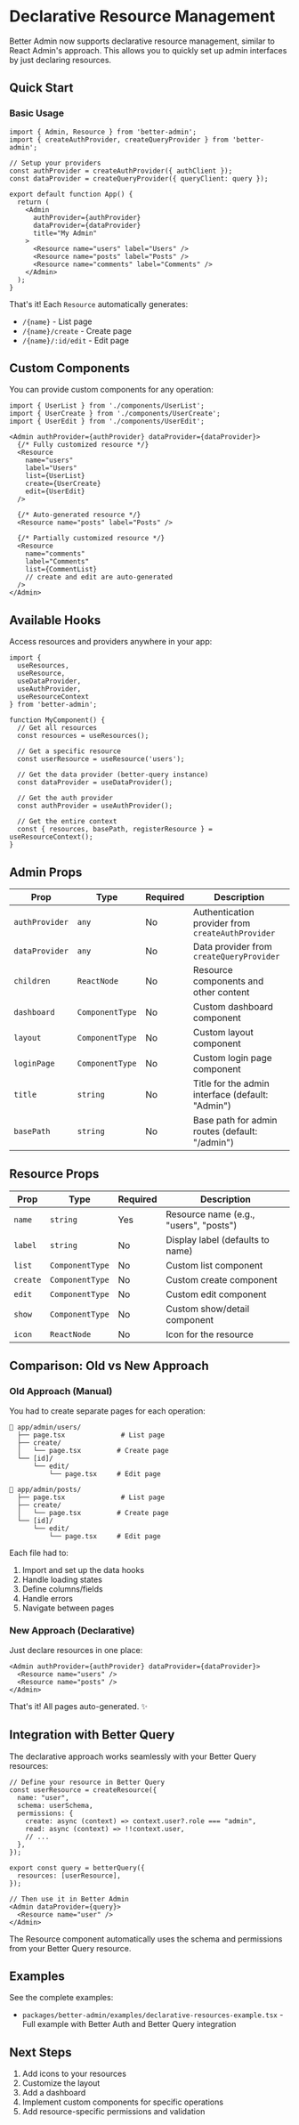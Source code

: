 # Declarative Resource Management

Better Admin now supports declarative resource management, similar to React Admin's approach. This allows you to quickly set up admin interfaces by just declaring resources.

## Quick Start

### Basic Usage

```tsx
import { Admin, Resource } from 'better-admin';
import { createAuthProvider, createQueryProvider } from 'better-admin';

// Setup your providers
const authProvider = createAuthProvider({ authClient });
const dataProvider = createQueryProvider({ queryClient: query });

export default function App() {
  return (
    <Admin
      authProvider={authProvider}
      dataProvider={dataProvider}
      title="My Admin"
    >
      <Resource name="users" label="Users" />
      <Resource name="posts" label="Posts" />
      <Resource name="comments" label="Comments" />
    </Admin>
  );
}
```

That's it! Each `Resource` automatically generates:
- `/{name}` - List page
- `/{name}/create` - Create page  
- `/{name}/:id/edit` - Edit page

## Custom Components

You can provide custom components for any operation:

```tsx
import { UserList } from './components/UserList';
import { UserCreate } from './components/UserCreate';
import { UserEdit } from './components/UserEdit';

<Admin authProvider={authProvider} dataProvider={dataProvider}>
  {/* Fully customized resource */}
  <Resource 
    name="users" 
    label="Users"
    list={UserList}
    create={UserCreate}
    edit={UserEdit}
  />
  
  {/* Auto-generated resource */}
  <Resource name="posts" label="Posts" />
  
  {/* Partially customized resource */}
  <Resource 
    name="comments" 
    label="Comments"
    list={CommentList}
    // create and edit are auto-generated
  />
</Admin>
```

## Available Hooks

Access resources and providers anywhere in your app:

```tsx
import {
  useResources,
  useResource,
  useDataProvider,
  useAuthProvider,
  useResourceContext
} from 'better-admin';

function MyComponent() {
  // Get all resources
  const resources = useResources();
  
  // Get a specific resource
  const userResource = useResource('users');
  
  // Get the data provider (better-query instance)
  const dataProvider = useDataProvider();
  
  // Get the auth provider
  const authProvider = useAuthProvider();
  
  // Get the entire context
  const { resources, basePath, registerResource } = useResourceContext();
}
```

## Admin Props

| Prop | Type | Required | Description |
|------|------|----------|-------------|
| `authProvider` | `any` | No | Authentication provider from `createAuthProvider` |
| `dataProvider` | `any` | No | Data provider from `createQueryProvider` |
| `children` | `ReactNode` | No | Resource components and other content |
| `dashboard` | `ComponentType` | No | Custom dashboard component |
| `layout` | `ComponentType` | No | Custom layout component |
| `loginPage` | `ComponentType` | No | Custom login page component |
| `title` | `string` | No | Title for the admin interface (default: "Admin") |
| `basePath` | `string` | No | Base path for admin routes (default: "/admin") |

## Resource Props

| Prop | Type | Required | Description |
|------|------|----------|-------------|
| `name` | `string` | Yes | Resource name (e.g., "users", "posts") |
| `label` | `string` | No | Display label (defaults to name) |
| `list` | `ComponentType` | No | Custom list component |
| `create` | `ComponentType` | No | Custom create component |
| `edit` | `ComponentType` | No | Custom edit component |
| `show` | `ComponentType` | No | Custom show/detail component |
| `icon` | `ReactNode` | No | Icon for the resource |

## Comparison: Old vs New Approach

### Old Approach (Manual)

You had to create separate pages for each operation:

```
📁 app/admin/users/
  ├── page.tsx              # List page
  ├── create/
  │   └── page.tsx         # Create page
  └── [id]/
      └── edit/
          └── page.tsx     # Edit page

📁 app/admin/posts/
  ├── page.tsx              # List page
  ├── create/
  │   └── page.tsx         # Create page
  └── [id]/
      └── edit/
          └── page.tsx     # Edit page
```

Each file had to:
1. Import and set up the data hooks
2. Handle loading states
3. Define columns/fields
4. Handle errors
5. Navigate between pages

### New Approach (Declarative)

Just declare resources in one place:

```tsx
<Admin authProvider={authProvider} dataProvider={dataProvider}>
  <Resource name="users" />
  <Resource name="posts" />
</Admin>
```

That's it! All pages auto-generated. ✨

## Integration with Better Query

The declarative approach works seamlessly with your Better Query resources:

```tsx
// Define your resource in Better Query
const userResource = createResource({
  name: "user",
  schema: userSchema,
  permissions: {
    create: async (context) => context.user?.role === "admin",
    read: async (context) => !!context.user,
    // ...
  },
});

export const query = betterQuery({
  resources: [userResource],
});

// Then use it in Better Admin
<Admin dataProvider={query}>
  <Resource name="user" />
</Admin>
```

The Resource component automatically uses the schema and permissions from your Better Query resource.

## Examples

See the complete examples:
- `packages/better-admin/examples/declarative-resources-example.tsx` - Full example with Better Auth and Better Query integration

## Next Steps

1. Add icons to your resources
2. Customize the layout
3. Add a dashboard
4. Implement custom components for specific operations
5. Add resource-specific permissions and validation
